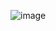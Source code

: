 ![image](https://user-images.githubusercontent.com/84270617/218632652-5aaa0bf2-ca61-45f2-9f6b-6df664860cbe.png)

